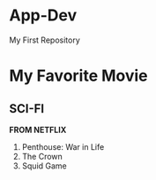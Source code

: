 # App-Dev
My First Repository
# My Favorite Movie
## SCI-FI


**FROM NETFLIX**
1. Penthouse: War in Life
2. The Crown
3. Squid Game
